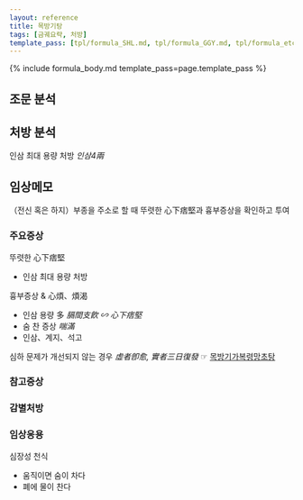```yaml
---
layout: reference
title: 목방기탕
tags: [금궤요략, 처방]
template_pass: [tpl/formula_SHL.md, tpl/formula_GGY.md, tpl/formula_etc.md]
---
```


{% include formula_body.md template_pass=page.template_pass %}

## 조문 분석

## 처방 분석

인삼 최대 용량 처방 _인삼4兩_

## 임상메모

（전신 혹은 하지）부종을 주소로 할 때 뚜렷한 心下痞堅과 흉부증상을 확인하고 투여

### 주요증상

뚜렷한 心下痞堅
* 인삼 최대 용량 처방

흉부증상 & 心煩、煩渴
* 인삼 용량 多 _膈間支飮 ∽ 心下痞堅_
* 숨 찬 증상 _喘滿_
* 인삼、계지、석고

심하 문제가 개선되지 않는 경우 _虛者卽愈, 實者三日復發_
☞ [목방기가복령망초탕]({{site.formulaurl}}/목방기가복령망초탕)

### 참고증상



### 감별처방


### 임상응용

심장성 천식
* 움직이면 숨이 차다
* 폐에 물이 찬다
